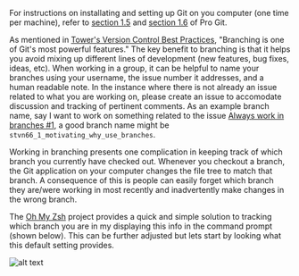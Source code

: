 For instructions on installating and setting up Git on you computer (one time per machine), refer to [section 1.5](https://git-scm.com/book/en/v2/Getting-Started-Installing-Git) and [section 1.6](https://git-scm.com/book/en/v2/Getting-Started-First-Time-Git-Setup) of Pro Git.

As mentioned in [Tower's Version Control Best Practices](https://www.git-tower.com/learn/content/02-cheat-sheets/01-git/git-cheat-sheet-large02.png), "Branching is one of Git's most powerful features."  The key benefit to branching is that it helps you avoid mixing up different lines of development (new features, bug fixes, ideas, etc).  When working in a group, it can be helpful to name your branches using your username, the issue number it addresses, and a human readable note.  In the instance where there is not already an issue related to what you are working on, please create an issue to accomodate discussion and tracking of pertinent comments.  As an example branch name, say I want to work on something related to the issue [Always work in branches #1](), a good branch name might be `stvn66_1_motivating_why_use_branches`.

Working in branching presents one complication in keeping track of which branch you currently have checked out.  Whenever you checkout a branch, the Git application on your computer changes the file tree to match that branch.  A consequence of this is people can easily forget which branch they are/were working in most recently and inadvertently make changes in the wrong branch.  

The [Oh My Zsh](https://github.com/robbyrussell/oh-my-zsh) project provides a quick and simple solution to tracking which branch you are in my displaying this info in the command prompt (shown below).  This can be further adjusted but lets start by looking what this default setting provides.   

![alt text](https://cloud.githubusercontent.com/assets/2618447/6316876/710cbb8c-ba03-11e4-90b3-0315d72f270c.jpg "Oh My Zsh Default")
